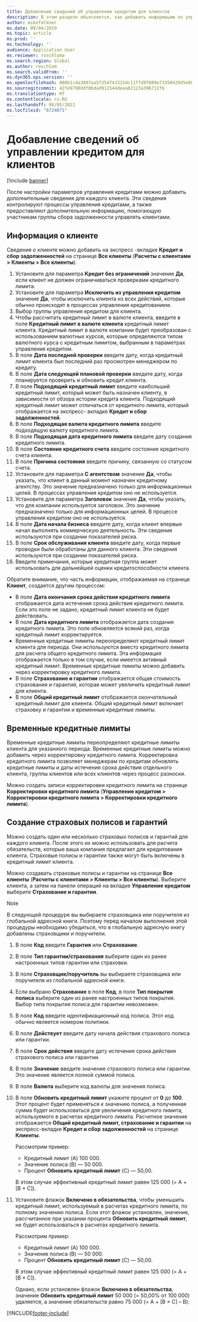 ```yaml
---
title: Добавление сведений об управлении кредитом для клиентов
description: В этом разделе объясняется, как добавить информацию по управлению кредитом для клиента.
author: mikefalkner
ms.date: 09/04/2019
ms.topic: article
ms.prod: ''
ms.technology: ''
audience: Application User
ms.reviewer: roschloma
ms.search.region: Global
ms.author: roschlom
ms.search.validFrom: ''
ms.dyn365.ops.version: ''
ms.openlocfilehash: 080b1c4a3887aa5f354743315dc11ffd9f089e73350429d5e08710927f6b2454
ms.sourcegitcommit: 42fe9790ddf0bdad911544deaa82123a396712fb
ms.translationtype: HT
ms.contentlocale: ru-RU
ms.lasthandoff: 08/05/2021
ms.locfileid: "6724071"
---
```

# <a name="add-credit-management-information-for-customers"></a>Добавление сведений об управлении кредитом для клиентов

[!include [banner](../includes/banner.md)]

После настройки параметров управления кредитами можно добавить дополнительные сведения для каждого клиента. Эти сведения контролируют процессы управления кредитами, а также предоставляют дополнительную информацию, помогающую участникам группы сбора задолженности управлять клиентами.

## <a name="customer-information"></a>Информация о клиенте

Сведения о клиенте можно добавить на экспресс -вкладке **Кредит и сбор задолженностей** на странице **Все клиенты** (**Расчеты с клиентами \> Клиенты \> Все клиенты**).

1. Установите для параметра **Кредит без ограничений** значение **Да**, если клиент не должен ограничиваться проверками кредитного лимита.
2. Установите для параметра **Исключить из управления кредитом** значение **Да**, чтобы исключить клиента из всех действий, которые обычно происходят в процессах управления кредитованием.
3. Выбор группы управления кредитом для клиента.
4. Чтобы рассчитать кредитный лимит в валюте клиента, введите в поле **Кредитный лимит в валюте клиента** кредитный лимит клиента. Кредитный лимит в валюте компании будет преобразован с использованием валютных курсов, которые определяются типом валютного курса с кредитным лимитом, выбранным в параметрах управления кредитом.
5. В поле **Дата последней проверки** введите дату, когда кредитный лимит клиента был последний раз просмотрен менеджером по кредиту.
6. В поле **Дата следующей плановой проверки** введите дату, когда планируется проверить и обновить кредит клиента.
7. В поле **Подходящий кредитный лимит** введите наибольший кредитный лимит, который может быть назначен клиенту, в зависимости от обзора истории кредита клиента. Подходящий кредитный лимит может отличаться от кредитного лимита, который отображается на экспресс- вкладке **Кредит и сбор задолженностей**.
8. В поле **Подходящая валюта кредитного лимита** введите подходящую валюту кредитного лимита.
9. В поле **Подходящая дата кредитного лимита** введите дату создания кредитного лимита.
10. В поле **Состояние кредитного счета** введите состояние кредитного счета клиента.
11. В поле **Причина состояния** введите причину, связанную со статусом счета.
12. Установите для параметра **С агентством** значение **Да**, чтобы указать, что клиент в данный момент назначен кредитному агентству. Это значение предназначено только для информационных целей. В процессах управления кредитом оно не используется.
13. Установите для параметра **Заголовок** значение **Да**, чтобы указать, что для компании используется заголовок. Это значение предназначено только для информационных целей. В процессе управления кредитом оно не используется.
14. В поле **Дата начала бизнеса** введите дату, когда клиент впервые начал выполнять коммерческую деятельность. Эти сведения используются при создании показателей риска.
15. В поле **Срок обслуживания клиента** введите дату, когда первые проводки были обработаны для данного клиента. Эти сведения используются при создании показателей риска.
16. Введите примечания, которые кредитная группа может использовать для дальнейшей оценки кредитоспособности клиента.

Обратите внимание, что часть информации, отображаемая на странице **Клиент**, создается другим процессом:

- В поле **Дата окончания срока действия кредитного лимита** отображается дата истечения срока действия кредитного лимита. Если это поле не задано, кредитный лимит клиента не будет действовать.
- В поле **Дата кредитного лимита** отображается дата создания кредитного лимита. Это поле обновляется всякий раз, когда кредитный лимит корректируется.
- Временные кредитные лимиты переопределяют кредитный лимит клиента для периода. Они используются вместо кредитного лимита для расчета общего кредитного лимита. Эта информация отображается только в том случае, если имеется активный кредитный лимит. Временные кредитные лимиты можно добавить через корректировку кредитного лимита.
- В поле **Страхование и гарантии** отображается общая стоимость страхования и гарантий, которая может увеличить кредитный лимит для клиента.
- В поле **Общий кредитный лимит** отображается окончательный кредитный лимит для клиента. Общий кредитный лимит включает страховку и гарантии и временные кредитные лимиты.

## <a name="temporary-credit-limits"></a>Временные кредитные лимиты

Временные кредитные лимиты переопределяют кредитные лимиты клиента для указанного периода. Временные кредитные лимиты можно добавить через корректировку кредитного лимита. Корректировка кредитного лимита позволяет менеджерам по кредитам обновлять кредитные лимиты и даты истечения срока действия отдельного клиента, группы клиентов или всех клиентов через процесс разноски.

Можно создать записи корректировки кредитного лимита на странице **Корректировки кредитного лимита** (**Управление кредитом \> Корректировки кредитного лимита \> Корректировки кредитного лимита**).

## <a name="create-insurance-policies-and-guarantees"></a>Создание страховых полисов и гарантий

Можно создать один или несколько страховых полисов и гарантий для каждого клиента. После этого их можно использовать для расчета обязательств, которые ваша компания предлагает для кредитования клиента. Страховые полисы и гарантии также могут быть включены в кредитный лимит клиента.

Можно создавать страховые полисы и гарантии на странице **Все клиенты** (**Расчеты с клиентами \> Клиенты \> Все клиенты**). Выберите клиента, а затем на панели операций на вкладке **Управление кредитом** выберите **Страхование и гарантии**.

> [!NOTE]
> В следующей процедуре вы выбираете страховщика или поручителя из глобальной адресной книги. Поэтому перед началом выполнения этой процедуры необходимо убедиться, что в глобальную адресную книгу добавлены страховщики и поручители.

1. В поле **Код** введите **Гарантия** или **Страхование**.
2. В поле **Тип гарантии/страхования** выберите один из ранее настроенных типов гарантии или страховки.
3. В поле **Страховщик/поручитель** вы выбираете страховщика или поручителя из глобальной адресной книги. 
4. Если выбрано **Страхование** в поле **Код**, в поле **Тип покрытия полиса** выберите один из ранее настроенных типов покрытия. Выбор типа покрытия полиса для гарантии невозможен.
5. В поле **Код** введите идентификационный код полиса. Этот код обычно является номером политики.
6. В поле **Действует** введите дату начала действия страхового полиса или гарантии.
7. В поле **Срок действия** введите дату истечения срока действия страхового полиса или гарантии.
8. В поле **Значение** введите значение страхового полиса или гарантии. Это значение является полной суммой полиса.
9. В поле **Валюта** выберите код валюты для значения полиса. 
10. В поле **Обновить кредитный лимит** укажите процент от **0** до **100**. Этот процент будет применяться к значению полиса, а полученная сумма будет использоваться для увеличения кредитного лимита, используемого в расчетах кредитного лимита. Расчетное значение отображается **Общий кредитный лимит, страхование и гарантии** на экспресс-вкладке **Кредит и сбор задолженностей** на странице **Клиенты**.

    Рассмотрим пример:

    - Кредитный лимит (A) 100 000.
    - Значение полиса (B) — 50 000.
    - Процент **Обновить кредитный лимит** (C) — 50,00.
    
    В этом случае эффективный кредитный лимит равен 125 000 (= A + \[B × C\]).

11. Установите флажок **Включено в обязательства**, чтобы уменьшить кредитный лимит, используемый в расчетах кредитного лимита, по полному значению полиса. Если этот флажок установлен, значение, рассчитанное при указании процента **Обновить кредитный лимит**, не будет использоваться в расчетах кредитного лимита.

    Рассмотрим пример:

    - Кредитный лимит (A) 100 000.
    - Значение полиса (B) — 50 000.
    - Процент **Обновить кредитный лимит** (C) — 50,00.

    В этом случае эффективный кредитный лимит равен 125 000 (= A + \[B × C\]).
    
    Однако, если установлен флажок **Включено в обязательства**, значение **Обновить кредитный лимит** 50 000 (= 50,00% от 100 000) удаляется, а значение обязательств равно 75 000 (= A + \[B × C\] – B).


[!INCLUDE[footer-include](../../includes/footer-banner.md)]